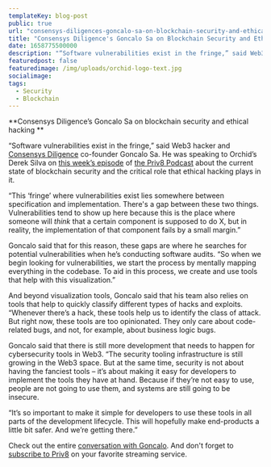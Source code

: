 ```yaml
---
templateKey: blog-post
public: true
url: "consensys-diligences-goncalo-sa-on-blockchain-security-and-ethical-hacking"
title: "Consensys Diligence's Goncalo Sa on Blockchain Security and Ethical Hacking"
date: 1658775500000
description: "“Software vulnerabilities exist in the fringe,” said Web3 hacker and Consensys Diligence co-founder Goncalo Sa. He was speaking to Orchid’s Derek Silva on this week’s episode of the Priv8 Podcast about the current state of blockchain security and the critical role that ethical hacking plays in it."
featuredpost: false
featuredimage: /img/uploads/orchid-logo-text.jpg
socialimage:
tags:
  - Security
  - Blockchain
---
```


**Consensys Diligence’s Goncalo Sa on blockchain security and ethical hacking **

“Software vulnerabilities exist in the fringe,” said Web3 hacker and [Consensys Diligence](https://consensys.net/diligence/) co-founder Goncalo Sa. He was speaking to Orchid’s Derek Silva on [this week’s episode](https://www.orchid.com/podcast/episode-101-goncalo-sa/) of [the Priv8 Podcast](https://www.orchid.com/podcast/) about the current state of blockchain security and the critical role that ethical hacking plays in it.

“This ‘fringe’ where vulnerabilities exist lies somewhere between specification and implementation.  There's a gap between these two things. Vulnerabilities tend to show up here because this is the place where someone will _think_ that a certain component is supposed to do X, but in reality, the implementation of that component fails by a small margin.”

Goncalo said that for this reason, these gaps are where he searches for potential vulnerabilities when he’s conducting software audits. “So when we begin looking for vulnerabilities, we start the process by mentally mapping everything in the codebase. To aid in this process, we create and use tools that help with this visualization.”

And beyond visualization tools, Goncalo said that his team also relies on tools that help to quickly classify different types of hacks and exploits. “Whenever there’s a hack, these tools help us to identify the class of attack. But right now, these tools are too opinionated. They only care about code-related bugs, and not, for example, about business logic bugs.

Goncalo said that there is still more development that needs to happen for cybersecurity tools in Web3. “The security tooling infrastructure is still growing in the Web3 space. But at the same time, security is not about having the fanciest tools – it’s about making it easy for developers to implement the tools they have at hand. Because if they’re not easy to use, people are not going to use them, and systems are still going to be insecure.

“It’s so important to make it simple for developers to use these tools in all parts of the development lifecycle. This will hopefully make end-products a little bit safer. And we’re getting there.”

Check out the entire [conversation with Goncalo](https://www.orchid.com/podcast/episode-101-goncalo-sa/). And don't forget to[ subscribe to Priv8](https://www.orchid.com/podcast/) on your favorite streaming service.
